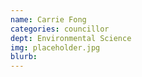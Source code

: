 ```yaml
---
name: Carrie Fong
categories: councillor
dept: Environmental Science
img: placeholder.jpg
blurb:
---
```

